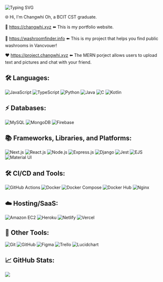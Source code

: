 ![Typing SVG](https://readme-typing-svg.demolab.com/?lines=Thank+you+for+visiting+my+GitHub!)

🌐 Hi, I'm Changwhi Oh, a BCIT CST graduate.

💾 https://changwhi.xyz ⬅️ This is my portfolio website.

🚽 https://washroomfinder.info ⬅️ This is my project that helps you find public washrooms in Vancvouer!

❤️ https://project.changwhi.xyz ⬅️ The MERN porject allows users to upload text and pictures and chat with your friend.

## 🛠️ Languages:
![JavaScript](https://img.shields.io/badge/javascript-%23323330.svg?style=for-the-badge&logo=javascript&logoColor=%23F7DF1E)
![TypeScript](https://img.shields.io/badge/TypeScript-007ACC?style=for-the-badge&logo=typescript&logoColor=white)
![Python](https://img.shields.io/badge/python-3670A0?style=for-the-badge&logo=python&logoColor=ffdd54)
![Java](https://img.shields.io/badge/java-%23ED8B00.svg?style=for-the-badge&logo=java&logoColor=white)
![C](https://img.shields.io/badge/c-%2300599C.svg?style=for-the-badge&logo=c&logoColor=white)
![Kotlin](https://img.shields.io/badge/Kotlin-0095D5?&style=for-the-badge&logo=kotlin&logoColor=white)

## ⚡ Databases:
![MySQL](https://img.shields.io/badge/mysql-%2300f.svg?style=for-the-badge&logo=mysql&logoColor=white)
![MongoDB](https://img.shields.io/badge/MongoDB-%234ea94b.svg?style=for-the-badge&logo=mongodb&logoColor=white)
![Firebase](https://img.shields.io/badge/firebase-%23039BE5.svg?style=for-the-badge&logo=firebase)

## 📚 Frameworks, Libraries, and Platforms:
![Next.js](https://img.shields.io/badge/Next.js-000000?style=for-the-badge&logo=next.js&logoColor=white)
![React.js](https://img.shields.io/badge/React.js-20232A?style=for-the-badge&logo=react&logoColor=61DAFB)
![Node.js](https://img.shields.io/badge/node.js-6DA55F?style=for-the-badge&logo=node.js&logoColor=white)
![Express.js](https://img.shields.io/badge/express.js-%23404d59.svg?style=for-the-badge&logo=express&logoColor=%2361DAFB)
![Django](https://img.shields.io/badge/django-%23092E20.svg?style=for-the-badge&logo=django&logoColor=white)
![Jest](https://img.shields.io/badge/Jest-C21325?style=for-the-badge&logo=jest&logoColor=white)
![EJS](https://img.shields.io/badge/EJS-2B2C2A?style=for-the-badge&logo=ejs&logoColor=white)
![Material UI](https://img.shields.io/badge/Material_UI-0081CB?style=for-the-badge&logo=material-ui&logoColor=white)

## 🛠️ CI/CD and Tools:
![GitHub Actions](https://img.shields.io/badge/GitHub_Actions-2088FF?style=for-the-badge&logo=github-actions&logoColor=white)
![Docker](https://img.shields.io/badge/docker-%230db7ed.svg?style=for-the-badge&logo=docker&logoColor=white)
![Docker Compose](https://img.shields.io/badge/docker_compose-4099FF?style=for-the-badge&logo=docker&logoColor=white)
![Docker Hub](https://img.shields.io/badge/docker_hub-2496ED?style=for-the-badge&logo=docker&logoColor=white)
![Nginx](https://img.shields.io/badge/nginx-009639?style=for-the-badge&logo=nginx&logoColor=white)

## ☁️ Hosting/SaaS:
![Amazon EC2](https://img.shields.io/badge/Amazon%20EC2-232F3E?style=for-the-badge&logo=amazon-aws&logoColor=white)
![Heroku](https://img.shields.io/badge/heroku-%23430098.svg?style=for-the-badge&logo=heroku&logoColor=white)
![Netlify](https://img.shields.io/badge/netlify-%23000000.svg?style=for-the-badge&logo=netlify&logoColor=#00C7B7)
![Vercel](https://img.shields.io/badge/Vercel-black?style=for-the-badge&logo=vercel&logoColor=white)

## 🥅 Other Tools:
![Git](https://img.shields.io/badge/git-%23F05033.svg?style=for-the-badge&logo=git&logoColor=white)
![GitHub](https://img.shields.io/badge/github-%23121011.svg?style=for-the-badge&logo=github&logoColor=white)
![Figma](https://img.shields.io/badge/figma-%23F24E1E.svg?style=for-the-badge&logo=figma&logoColor=white)
![Trello](https://img.shields.io/badge/trello-%23026AA7.svg?style=for-the-badge&logo=trello&logoColor=white)
![Lucidchart](https://img.shields.io/badge/Lucidchart-0068E2?style=for-the-badge&logo=lucidchart&logoColor=white)

## 📈 GitHub Stats:
![](https://komarev.com/ghpvc/?username=Changwhi&style=for-the-badge)
